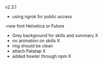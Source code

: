v2.3.1

- using ngrok for public access

-new font Helvetica or Future
- Grey background for skills and summary X
- no animation on skills X
- img should be clean
- attach Patatap X
- added howler through npm X
